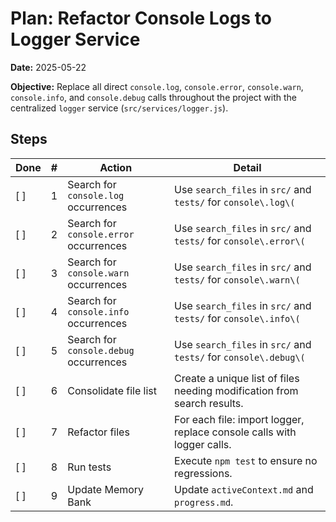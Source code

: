 # Plan: Refactor Console Logs to Logger Service

**Date:** 2025-05-22

**Objective:** Replace all direct `console.log`, `console.error`, `console.warn`, `console.info`, and `console.debug` calls throughout the project with the centralized `logger` service (`src/services/logger.js`).

## Steps

| Done | # | Action | Detail |
|------|---|--------|--------|
| [ ]  | 1 | Search for `console.log` occurrences | Use `search_files` in `src/` and `tests/` for `console\.log\(` |
| [ ]  | 2 | Search for `console.error` occurrences | Use `search_files` in `src/` and `tests/` for `console\.error\(` |
| [ ]  | 3 | Search for `console.warn` occurrences | Use `search_files` in `src/` and `tests/` for `console\.warn\(` |
| [ ]  | 4 | Search for `console.info` occurrences | Use `search_files` in `src/` and `tests/` for `console\.info\(` |
| [ ]  | 5 | Search for `console.debug` occurrences | Use `search_files` in `src/` and `tests/` for `console\.debug\(` |
| [ ]  | 6 | Consolidate file list | Create a unique list of files needing modification from search results. |
| [ ]  | 7 | Refactor files | For each file: import logger, replace console calls with logger calls. |
| [ ]  | 8 | Run tests | Execute `npm test` to ensure no regressions. |
| [ ]  | 9 | Update Memory Bank | Update `activeContext.md` and `progress.md`. |

<!--
{
  "plan": [
    {
      "id": 1,
      "tool": "search_files",
      "args": {
        "path": "src/",
        "regex": "console\\.log\\(",
        "file_pattern": "*.js"
      },
      "status": "pending",
      "notes": "Search console.log in src"
    },
    {
      "id": 1.1,
      "tool": "search_files",
      "args": {
        "path": "tests/",
        "regex": "console\\.log\\(",
        "file_pattern": "*.js"
      },
      "status": "pending",
      "notes": "Search console.log in tests"
    },
    {
      "id": 2,
      "tool": "search_files",
      "args": {
        "path": "src/",
        "regex": "console\\.error\\(",
        "file_pattern": "*.js"
      },
      "status": "pending",
      "notes": "Search console.error in src"
    },
    {
      "id": 2.1,
      "tool": "search_files",
      "args": {
        "path": "tests/",
        "regex": "console\\.error\\(",
        "file_pattern": "*.js"
      },
      "status": "pending",
      "notes": "Search console.error in tests"
    },
    {
      "id": 3,
      "tool": "search_files",
      "args": {
        "path": "src/",
        "regex": "console\\.warn\\(",
        "file_pattern": "*.js"
      },
      "status": "pending",
      "notes": "Search console.warn in src"
    },
    {
      "id": 3.1,
      "tool": "search_files",
      "args": {
        "path": "tests/",
        "regex": "console\\.warn\\(",
        "file_pattern": "*.js"
      },
      "status": "pending",
      "notes": "Search console.warn in tests"
    },
    {
      "id": 4,
      "tool": "search_files",
      "args": {
        "path": "src/",
        "regex": "console\\.info\\(",
        "file_pattern": "*.js"
      },
      "status": "pending",
      "notes": "Search console.info in src"
    },
    {
      "id": 4.1,
      "tool": "search_files",
      "args": {
        "path": "tests/",
        "regex": "console\\.info\\(",
        "file_pattern": "*.js"
      },
      "status": "pending",
      "notes": "Search console.info in tests"
    },
    {
      "id": 5,
      "tool": "search_files",
      "args": {
        "path": "src/",
        "regex": "console\\.debug\\(",
        "file_pattern": "*.js"
      },
      "status": "pending",
      "notes": "Search console.debug in src"
    },
    {
      "id": 5.1,
      "tool": "search_files",
      "args": {
        "path": "tests/",
        "regex": "console\\.debug\\(",
        "file_pattern": "*.js"
      },
      "status": "pending",
      "notes": "Search console.debug in tests"
    },
    {
      "id": 6,
      "tool": "manual",
      "args": {},
      "status": "pending",
      "notes": "Consolidate search results into a unique list of files. This step will be done by me (Cline) based on the output of steps 1-5."
    },
    {
      "id": 7,
      "tool": "replace_in_file",
      "args_template": {
        "path": "FILE_PATH_HERE",
        "diff": "MULTIPLE_SEARCH_REPLACE_BLOCKS_HERE"
      },
      "status": "pending",
      "notes": "This step will be repeated for each file identified in step 6. Each replace_in_file will require adding logger import and replacing all console calls."
    },
    {
      "id": 8,
      "tool": "execute_command",
      "args": {
        "command": "npm test",
        "requires_approval": false
      },
      "status": "pending",
      "notes": "Run automated tests."
    },
    {
      "id": 9,
      "tool": "write_to_file",
      "args_template": {
        "path": "memory-bank/activeContext.md",
        "content": "UPDATED_CONTENT_HERE"
      },
      "status": "pending",
      "notes": "Update activeContext.md. This will be followed by updating progress.md"
    }
  ]
}
-->
